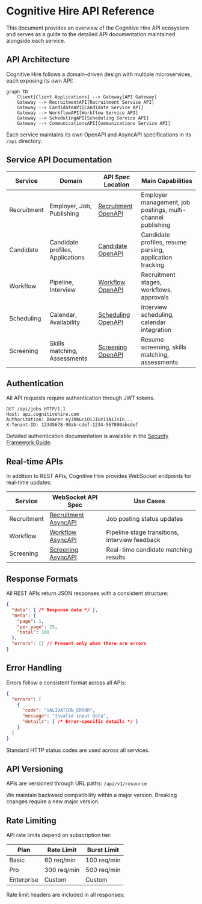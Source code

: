 # Cognitive Hire API Reference

This document provides an overview of the Cognitive Hire API ecosystem and serves as a guide to the detailed API documentation maintained alongside each service.

## API Architecture

Cognitive Hire follows a domain-driven design with multiple microservices, each exposing its own API:

```mermaid
graph TD
    Client[Client Applications] --> Gateway[API Gateway]
    Gateway --> RecruitmentAPI[Recruitment Service API]
    Gateway --> CandidateAPI[Candidate Service API]
    Gateway --> WorkflowAPI[Workflow Service API]
    Gateway --> SchedulingAPI[Scheduling Service API]
    Gateway --> CommunicationsAPI[Communications Service API]
```

Each service maintains its own OpenAPI and AsyncAPI specifications in its `/api` directory.

## Service API Documentation

| Service | Domain | API Spec Location | Main Capabilities |
|---------|--------|-------------------|------------------|
| Recruitment | Employer, Job, Publishing | [Recruitment OpenAPI](../backend/recruitment-service/api/openapi.yaml) | Employer management, job postings, multi-channel publishing |
| Candidate | Candidate profiles, Applications | [Candidate OpenAPI](../backend/candidate-service/api/openapi.yaml) | Candidate profiles, resume parsing, application tracking |
| Workflow | Pipeline, Interview | [Workflow OpenAPI](../backend/workflow-service/api/openapi.yaml) | Recruitment stages, workflows, approvals |
| Scheduling | Calendar, Availability | [Scheduling OpenAPI](../backend/scheduling-service/api/openapi.yaml) | Interview scheduling, calendar integration |
| Screening | Skills matching, Assessments | [Screening OpenAPI](../backend/screening-service/api/openapi.yaml) | Resume screening, skills matching, assessments |

## Authentication

All API requests require authentication through JWT tokens. 

```http
GET /api/jobs HTTP/1.1
Host: api.cognitivehire.com
Authorization: Bearer eyJhbGciOiJIUzI1NiIsIn...
X-Tenant-ID: 12345678-90ab-cdef-1234-567890abcdef
```

Detailed authentication documentation is available in the [Security Framework Guide](../docs/security-guide.md).

## Real-time APIs

In addition to REST APIs, Cognitive Hire provides WebSocket endpoints for real-time updates:

| Service | WebSocket API Spec | Use Cases |
|---------|-------------------|-----------|
| Recruitment | [Recruitment AsyncAPI](../backend/recruitment-service/api/asyncapi.yaml) | Job posting status updates |
| Workflow | [Workflow AsyncAPI](../backend/workflow-service/api/asyncapi.yaml) | Pipeline stage transitions, interview feedback |
| Screening | [Screening AsyncAPI](../backend/screening-service/api/asyncapi.yaml) | Real-time candidate matching results |

## Response Formats

All REST APIs return JSON responses with a consistent structure:

```json
{
  "data": { /* Response data */ },
  "meta": { 
    "page": 1,
    "per_page": 25,
    "total": 100
  },
  "errors": [] // Present only when there are errors
}
```

## Error Handling

Errors follow a consistent format across all APIs:

```json
{
  "errors": [
    {
      "code": "VALIDATION_ERROR",
      "message": "Invalid input data",
      "details": { /* Error-specific details */ }
    }
  ]
}
```

Standard HTTP status codes are used across all services.

## API Versioning

APIs are versioned through URL paths: `/api/v1/resource`

We maintain backward compatibility within a major version. Breaking changes require a new major version.

## Rate Limiting

API rate limits depend on subscription tier:

| Plan | Rate Limit | Burst Limit |
|------|------------|-------------|
| Basic | 60 req/min | 100 req/min |
| Pro | 300 req/min | 500 req/min |
| Enterprise | Custom | Custom |

Rate limit headers are included in all responses:

